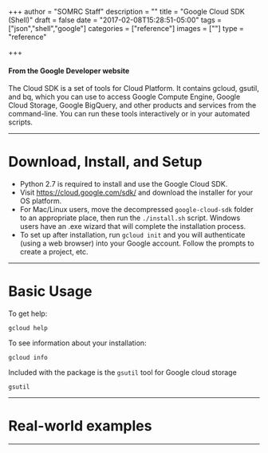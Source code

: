 +++
author = "SOMRC Staff"
description = ""
title = "Google Cloud SDK (Shell)"
draft = false
date = "2017-02-08T15:28:51-05:00"
tags = ["json","shell","google"]
categories = ["reference"]
images = [""]
type = "reference"

+++


<div class="bd-callout bd-callout-warning">
<h4>From the Google Developer website</h4>
The Cloud SDK is a set of tools for Cloud Platform. It contains gcloud, gsutil, and bq, which you can use to access Google Compute Engine, Google Cloud Storage, Google BigQuery, and other products and services from the command-line. You can run these tools interactively or in your automated scripts.
</div>

- - -

# Download, Install, and Setup

* Python 2.7 is required to install and use the Google Cloud SDK.
* Visit https://cloud.google.com/sdk/ and download the installer for your OS platform.
* For Mac/Linux users, move the decompressed `google-cloud-sdk` folder to an appropriate place, then run the `./install.sh` script. Windows users have an .exe wizard that will complete the installation process.
* To set up after installation, run `gcloud init` and you will authenticate (using a web browser) into your Google account. Follow the prompts to create a project, etc.

- - -

# Basic Usage

To get help:

    gcloud help

To see information about your installation:

    gcloud info

Included with the package is the `gsutil` tool for Google cloud storage

    gsutil

- - -

# Real-world examples

- - -
